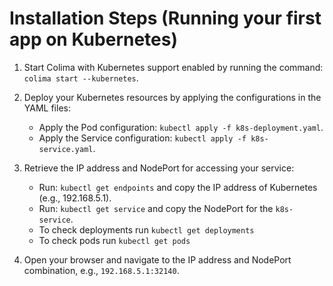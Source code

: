 # Installation Steps (Running your first app on Kubernetes)

1. Start Colima with Kubernetes support enabled by running the command: `colima start --kubernetes`.

2. Deploy your Kubernetes resources by applying the configurations in the YAML files:
   - Apply the Pod configuration: `kubectl apply -f k8s-deployment.yaml`.
   - Apply the Service configuration: `kubectl apply -f k8s-service.yaml`.
5. Retrieve the IP address and NodePort for accessing your service:
   - Run: `kubectl get endpoints` and copy the IP address of Kubernetes (e.g., 192.168.5.1).
   - Run: `kubectl get service` and copy the NodePort for the `k8s-service`.
   - To check deployments  run `kubectl get deployments`
   -  To check pods  run `kubectl get pods`

6. Open your browser and navigate to the IP address and NodePort combination, e.g., `192.168.5.1:32140`.